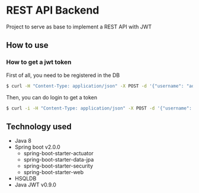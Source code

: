 # REST API Backend

Project to serve as base to implement a REST API with JWT

## How to use
### How to get a jwt token
First of all, you need to be registered in the DB
```sh
$ curl -H "Content-Type: application/json" -X POST -d '{"username": "admin", "password": "myAdminPassword"}' http://localhost:8080/user/sign-up
```

Then, you can do login to get a token
```sh
$ curl -i -H "Content-Type: application/json" -X POST -d '{"username": "admin", "password": "myAdminPassword"}' http://localhost:8080/login
```

## Technology used
* Java 8
* Spring boot v2.0.0
    * spring-boot-starter-actuator
    * spring-boot-starter-data-jpa
    * spring-boot-starter-security
    * spring-boot-starter-web
* HSQLDB
* Java JWT v0.9.0